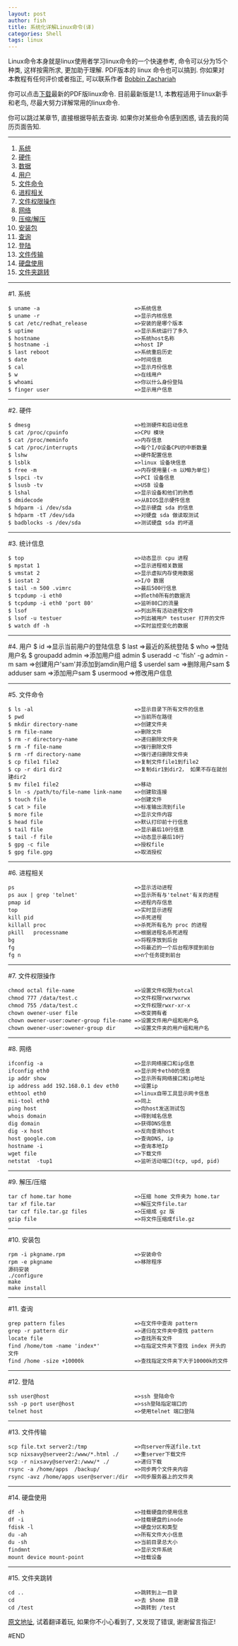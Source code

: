 ```yaml
---
layout: post
author: fish
title: 系统化详解Linux命令(译)
categories: Shell
tags: linux
---
```

Linux命令本身就是linux使用者学习linux命令的一个快速参考, 命令可以分为15个种类, 这样按需所求, 更加助于理解. PDF版本的 linux 命令也可以搞到. 你如果对本教程有任何评价或者指正, 可以联系作者 [Bobbin Zachariah](https://plus.google.com/115113980420145314347/posts)

你可以点击[下载](http://www.linoxide.com/doc/linux_command_shelf_pdf_ver1_1.pdf)最新的PDF版linux命令. 目前最新版是1.1, 本教程适用于linux新手和老鸟, 尽最大努力详解常用的linux命令.

你可以跳过某章节, 直接根据导航去查询. 如果你对某些命令感到困惑, 请去我的简历页面告知.
<!--more-->
<hr>

1. [系统](#t1)
2. [硬件](#t2)
3. [数据](#t3)
4. [用户](#t4)
5. [文件命令](#t5)
6. [进程相关](#t6)
7. [文件权限操作](#t7)
8. [网络](#t8)
9. [压缩/解压](#t9)
10. [安装包](#t10)
11. [查询](#t11)
12. [登陆](#t12)
13. [文件传输](#t13)
14. [硬盘使用](#t14)
15. [文件夹跳转](#t15)

<hr>
#1. 系统
    
    $ uname -a                              =>系统信息
    $ uname -r                              =>显示内核信息
    $ cat /etc/redhat_release               =>安装的是哪个版本
    $ uptime                                =>显示系统运行了多久
    $ hostname                              =>系统host名称
    $ hostname -i                           =>host IP
    $ last reboot                           =>系统重启历史
    $ date                                  =>时间信息
    $ cal                                   =>显示月份信息
    $ w                                     =>在线用户
    $ whoami                                =>你以什么身份登陆
    $ finger user                           =>显示用户信息

<hr>
#2. 硬件

    $ dmesg                                 =>检测硬件和启动信息
    $ cat /proc/cpuinfo                     =>CPU 模块
    $ cat /proc/meminfo                     =>内存信息
    $ cat /proc/interrupts                  =>每个I/O设备CPU的中断数量
    $ lshw                                  =>硬件配置信息
    $ lsblk                                 =>linux 设备块信息
    $ free -m                               =>内存使用量(-m 以MB为单位)
    $ lspci -tv                             =>PCI 设备信息
    $ lsusb -tv                             =>USB 设备
    $ lshal                                 =>显示设备和他们的熟悉
    $ dmidecode                             =>从BIOS显示硬件信息
    $ hdparm -i /dev/sda                    =>显示硬盘 sda 的信息
    $ hdparm -tT /dev/sda                   =>对硬盘 sda 做读取测试
    $ badblocks -s /dev/sda                 =>测试硬盘 sda 的坏道

<hr>
#3. 统计信息

    $ top                                   =>动态显示 cpu 进程
    $ mpstat 1                              =>显示进程相关数据
    $ vmstat 2                              =>显示虚拟内存使用数据
    $ iostat 2                              =>I/O 数据
    $ tail -n 500 .vimrc                    =>最后500行信息
    $ tcpdump -i eth0                       =>抓eth0所有的数据流
    $ tcpdump -i eth0 'port 80'             =>监听80口的流量
    $ lsof                                  =>列出所有活动进程文件
    $ lsof -u testuer                       =>列出被用户 testuser 打开的文件
    $ watch df -h                           =>实时监控变化的数据

<hr>
#4. 用户 
	$ id                                    =>显示当前用户的登陆信息
	$ last                                  =>最近的系统登陆
	$ who                                   =>登陆用户名
	$ groupadd admin                        =>添加用户组 admin
	$ useradd -c 'fish' -g admin -m sam     =>创建用户'sam'并添加到amdin用户组
	$ userdel sam                           =>删除用户sam
	$ adduser sam                           =>添加用户sam
	$ usermood                              =>修改用户信息
	
<hr>
#5. 文件命令

	$ ls -al                                =>显示目录下所有文件的信息
	$ pwd                                   =>当前所在路径
	$ mkdir directory-name                  =>创建文件夹
	$ rm file-name                          =>删除文件
	$ rm -r directory-name                  =>递归删除文件夹
	$ rm -f file-name                       =>强行删除文件
	$ rm -rf directory-name                 =>强行递归删除文件夹
	$ cp file1 file2                        =>复制文件file1到file2
	$ cp -r dir1 dir2                       =>复制dir1到dir2， 如果不存在就创建dir2
	$ mv file1 file2                        =>移动
	$ ln -s /path/to/file-name link-name    =>创建软连接
	$ touch file                            =>创建文件
	$ cat > file                            =>标准输出流到file
	$ more file                             =>显示文件内容
	$ head file                             =>默认打印前十行信息
	$ tail file                             =>显示最后10行信息
	$ tail -f file                          =>动态显示最后10行
	$ gpg -c file                           =>授权file
	$ gpg file.gpg                          =>取消授权
	
<hr>
#6. 进程相关

    ps                                      =>显示活动进程
    ps aux | grep 'telnet'                  =>显示所有与'telnet'有关的进程
    pmap id                                 =>进程内存信息
    top                                     =>实时显示进程
    kill pid                                =>杀死进程
    killall proc                            =>杀死所有名为 proc 的进程
    pkill   processname                     =>根据进程名杀死进程
    bg                                      =>将程序放到后台
    fg                                      =>将最近的一个后台程序提到前台
    fg n                                    =>n个任务提到前台

<hr>
#7. 文件权限操作

    chmod octal file-name                   =>设置文件权限为otcal
    chmod 777 /data/test.c                  =>文件权限rwxrwxrwx
    chmod 755 /data/test.c                  =>文件权限rwxr-xr-x
    chown owener-user file                  =>改变拥有者
    chown owener-user:owner-group file-name =>设置文件用户组和用户名
    chown owener-user:owener-group dir      =>设置文件夹的用户组和用户名

<hr>
#8. 网络

    ifconfig -a                             =>显示网络接口和ip信息
    ifconfig eth0                           =>显示网卡eth0的信息
    ip addr show                            =>显示所有网络接口和ip地址
    ip address add 192.168.0.1 dev eth0     =>设置ip
    ethtool eth0                            =>linux自带工具显示网卡信息
    mii-tool eth0                           =>同上
    ping host                               =>向host发送测试包
    whois domain                            =>得到域名信息
    dig domain                              =>获得DNS信息
    dig -x host                             =>反向查询host
    host google.com                         =>查询DNS, ip 
    hostname -i                             =>查询本地Ip
    wget file                               =>下载文件
    netstat  -tup1                          =>监听活动端口(tcp, upd, pid)

<hr>
#9. 解压/压缩

    tar cf home.tar home                    =>压缩 home 文件夹为 home.tar
    tar xf file.tar                         =>解压文件file.tar
    tar czf file.tar.gz files               =>压缩成 gz 版
    gzip file                               =>将文件压缩成file.gz

<hr>
#10. 安装包

    rpm -i pkgname.rpm                      =>安装命令
    rpm -e pkgname                          =>移除程序
    源码安装
    ./configure 
    make
    make install

<hr>
#11. 查询

    grep pattern files                      =>在文件中查询 pattern
    grep -r pattern dir                     =>递归在文件夹中查找 pattern
    locate file                             =>查找所有文件
    find /home/tom -name 'index*'           =>在指定文件夹下查找 index 开头的文件
    find /home -size +10000k                =>查找指定文件夹下大于10000k的文件

<hr>
#12. 登陆
    
    ssh user@host                           =>ssh 登陆命令
    ssh -p port user@host                   =>ssh登陆指定端口的
    telnet host                             =>使用telnet 端口登陆

<hr>
#13. 文件传输

    scp file.txt server2:/tmp               =>向server传送file.txt
    scp nixsavy@serveer2:/www/*.html ./     =>重server下载文件
    scp -r nixsavy@server2:/www/* ./        =>递归下载
    rsync -a /home/apps  /backup/           =>同步两个文件夹内容
    rsync -avz /home/apps user@server:/dir  =>同步服务器上的文件夹

<hr>
#14. 硬盘使用

    df -h                                   =>挂载硬盘的使用信息
    df -i                                   =>挂载硬盘的inode
    fdisk -l                                =>硬盘分区和类型
    du -ah                                  =>所有文件大小信息
    du -sh                                  =>当前目录总大小
    findmnt                                 =>显示文件系统
    mount device mount-point                =>挂载设备

<hr>
#15. 文件夹跳转

    cd ..                                   =>跳转到上一目录
    cd                                      =>去 $home 目录
    cd /test                                =>跳转到 /test


[原文地址](http://linoxide.com/guide/linux-command-shelf.html), 试着翻译着玩, 如果你不小心看到了, 又发现了错误, 谢谢留言指正!

#END

    
